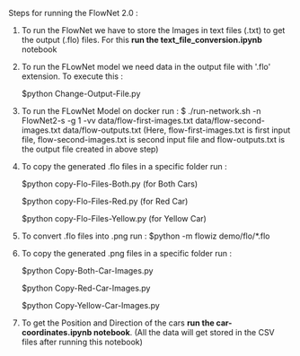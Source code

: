 Steps for running the FlowNet 2.0 : 

1. To run the FlowNet we have to store the Images in text files (.txt) to get the output (.flo) files. For this **run the text_file_conversion.ipynb** notebook
2. To run the FLowNet model we need data in the output file with '.flo' extension. To execute this :
   
   $python Change-Output-File.py
   
3. To run the FLowNet Model on docker run : 
   $ ./run-network.sh -n FlowNet2-s -g 1 -vv data/flow-first-images.txt data/flow-second-images.txt data/flow-outputs.txt
   (Here, flow-first-images.txt is first input file, flow-second-images.txt is second input file and flow-outputs.txt is the output file created in above step)
   
4. To copy the generated .flo files in a specific folder run :
   
   $python copy-Flo-Files-Both.py (for Both Cars) 
   
   $python copy-Flo-Files-Red.py (for Red Car)
   
   $python copy-Flo-Files-Yellow.py (for Yellow Car)
   
5. To convert .flo files into .png run :
   $python -m flowiz demo/flo/*.flo 
   
6. To copy the generated .png files in a specific folder run :
   
   $python Copy-Both-Car-Images.py
   
   $python Copy-Red-Car-Images.py
   
   $python Copy-Yellow-Car-Images.py
   
7. To get the Position and Direction of the cars **run the car-coordinates.ipynb notebook**.
   (All the data will get stored in the CSV files after running this notebook)
